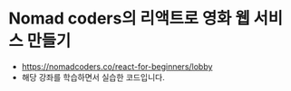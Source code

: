 # Nomad coders의 리액트로 영화 웹 서비스 만들기
- https://nomadcoders.co/react-for-beginners/lobby
- 해당 강좌를 학습하면서 실습한 코드입니다.  

